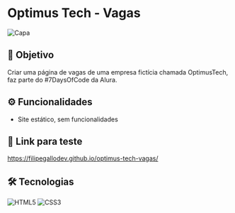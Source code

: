 # Optimus Tech - Vagas
![Capa](https://i.imgur.com/QBswxdY.png)

## 🎯 Objetivo
Criar uma página de vagas de uma empresa fictícia chamada OptimusTech, faz parte do #7DaysOfCode da Alura.

## ⚙️ Funcionalidades
- Site estático, sem funcionalidades

## 🔗 Link para teste
https://filipegallodev.github.io/optimus-tech-vagas/

## 🛠 Tecnologias
![HTML5](https://img.shields.io/badge/HTML5-E34F26?style=for-the-badge&logo=html5&logoColor=white)
![CSS3](https://img.shields.io/badge/CSS3-1572B6?style=for-the-badge&logo=css3&logoColor=white)

